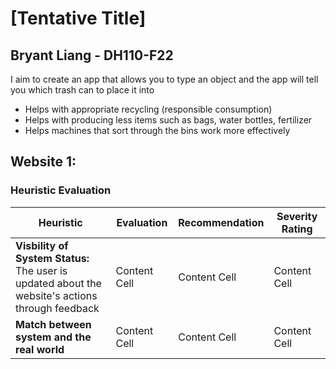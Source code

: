 # [Tentative Title]
## Bryant Liang - DH110-F22

I aim to create an app that allows you to type an object and the app will tell you which trash can to place it into
- Helps with appropriate recycling (responsible consumption)
- Helps with producing less items such as bags, water bottles, fertilizer
- Helps machines that sort through the bins work more effectively

## Website 1: 

### Heuristic Evaluation
| Heuristic  | Evaluation | Recommendation  | Severity Rating |
| ------------- | ------------- | ------------- | ------------- |
| **Visbility of System Status:**<br>The user is updated about the website's actions through feedback  | Content Cell  | Content Cell  | Content Cell  |
| **Match between system and the real world**<br>  | Content Cell  | Content Cell  | Content Cell  |
